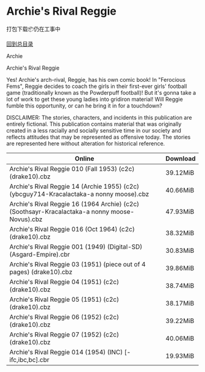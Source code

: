 # Archie's Rival Reggie

打包下载📦仍在工事中

[回到总目录](/Catalogs.md)

Archie

Archie's Rival Reggie

Yes! Archie's arch-rival, Reggie, has his own comic book! In "Ferocious Fems", Reggie decides to coach the girls in their first-ever girls' football game (traditionally known as the Powderpuff football)! But it's gonna take a lot of work to get these young ladies into gridiron material! Will Reggie fumble this opportunity, or can he bring it in for a touchdown? 



DISCLAIMER: The stories, characters, and incidents in this publication are entirely fictional. This publication contains material that was originally created in a less racially and socially sensitive time in our society and reflects attitudes that may be represented as offensive today. The stories are represented here without alteration for historical reference.





Online | Download
--- | ---
Archie's Rival Reggie 010 (Fall 1953) (c2c) (drake10).cbz | 39.12MiB
Archie's Rival Reggie 14 (Archie 1955) (c2c) (ybcguy714-Kracalactaka-a nonny moose).cbz | 40.66MiB
Archie's Rival Reggie 16 (1964 Archie) (c2c) (Soothsayr-Kracalactaka-a nonny moose-Novus).cbz | 47.93MiB
Archie's Rival Reggie 016 (Oct 1964) (c2c) (drake10).cbz | 38.32MiB
Archie's Rival Reggie 001 (1949) (Digital-SD) (Asgard-Empire).cbr | 30.83MiB
Archie's Rival Reggie 03 (1951) (piece out of 4 pages) (drake10).cbz | 39.86MiB
Archie's Rival Reggie 04 (1951) (c2c) (drake10).cbz | 38.74MiB
Archie's Rival Reggie 05 (1951) (c2c) (drake10).cbz | 38.17MiB
Archie's Rival Reggie 06 (1952) (c2c) (drake10).cbz | 39.22MiB
Archie's Rival Reggie 07 (1952) (c2c) (drake10).cbz | 40.06MiB
Archie's Rival Reggie 014 (1954) (INC) [-ifc,ibc,bc].cbr | 19.93MiB